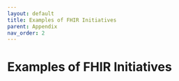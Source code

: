 ```yaml
---
layout: default
title: Examples of FHIR Initiatives
parent: Appendix
nav_order: 2
---
```


# Examples of FHIR Initiatives
